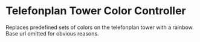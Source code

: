 # Telefonplan Tower Color Controller

Replaces predefined sets of colors on the telefonplan tower
with a rainbow.
Base url omitted for obvious reasons.
